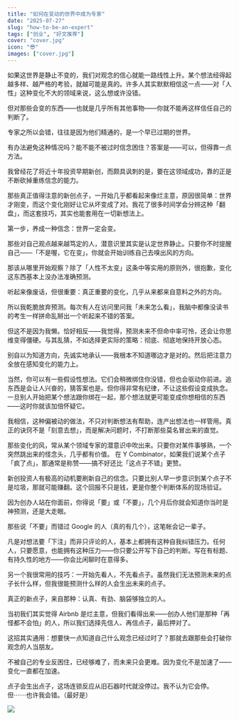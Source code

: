 ```yaml
---
title: "如何在变动的世界中成为专家"
date: "2025-07-27"
slug: "how-to-be-an-expert"
tags: ["创业", "好文推荐"]
cover: "cover.jpg"
icon: "😎"
images: ["cover.jpg"]
---
```

如果这世界是静止不变的，我们对观念的信心就能一路线性上升。某个想法经得起越多样、越严格的考验，就越可能是真的。许多人其实默默相信这一点——对「人性」这种变化不大的领域来说，这么想或许没错。



但对那些会变的东西——也就是几乎所有其他事物——你就不能再这样信任自己的判断了。



专家之所以会错，往往是因为他们精通的，是一个早已过期的世界。



有办法避免这种情况吗？能不能不被过时信念困住？答案是——可以，但得靠一点方法。



我曾经花了将近十年投资早期新创，而颇具讽刺的是，要在这领域成功，靠的正是不断砍掉重练信念的能力。



那些真正值得注意的新创点子，一开始几乎都看起来像烂主意，原因很简单：世界才刚变，而这个变化刚好让它从坏变成了对。我花了很多时间学会分辨这种「翻盘」，而这套技巧，其实也能套用在一切新想法上。



第一步，养成一种信念：世界一定会变。



那些对自己观点越来越笃定的人，潜意识里其实是认定世界静止。只要你不时提醒自己——「不是喔，它在变」，你就会开始训练自己去嗅出风的方向。



那该从哪里开始观察？除了「人性不太变」这条中等实用的原则外，很抱歉，变化这东西基本上没办法准确预测。



听起来像废话，但很重要：真正重要的变化，几乎从来都来自意料之外的方向。



所以我乾脆放弃预测。每次有人在访问里问我「未来怎么看」，我脑中都像没读书的考生一样拼命乱掰出一个听起来不错的答案。



但这不是因为我懒。恰好相反——我觉得，预测未来不但命中率可怜，还会让你思维变得僵硬。与其乱猜，不如选择更实际的策略：彻底、彻底地保持开放心态。



别自以为知道方向，先诚实地承认——我根本不知道哪边才是对的。然后把注意力全放在感知变化的能力上。



当然，你可以有一些假设性想法。它们会稍微绑住你没错，但也会驱动你前进。追东西是会让人兴奋的，猜答案也是。但你得非常有纪律，不让这些假设变成执念。
一旦别人开始把某个想法跟你绑在一起，那个想法就更可能变成你想相信的东西——这时你就该加倍怀疑它。



我相信，这种偏被动的做法，不只对判断想法有帮助，连产出想法也一样管用。真正的诀窍不是「刻意去想」，而是解决问题时，不打断那些莫名冒出来的直觉。



那些变化的风，常从某个领域专家的潜意识中吹出来。只要你对某件事够熟，一个突然跳出来的怪念头，几乎都有价值。
在 Y Combinator，如果我们说某个点子「疯了点」，那通常是称赞——搞不好还比「这点子不错」更赞。



新创投资人有极高的动机要刷新自己的信念。只要比别人早一步意识到某个点子不是垃圾，那就可能赚翻。这个回报不只是钱，更是你整个判断体系的现场验证。



因为创办人站在你面前，你得说「要」或「不要」，几个月后你就会知道你当时是神预测，还是大走眼。



那些说「不要」而错过 Google 的人（真的有几个），这笔帐会记一辈子。



凡是对想法要「下注」而非只评论的人，基本上都拥有这种自我纠错压力。任何人，只要愿意，也能拥有这种压力——你只要公开写下自己的判断。写在有标题、有持久性的地方——你会比闲聊时在意得多。



另一个我很常用的技巧：一开始先看人，不先看点子。虽然我们无法预测未来的点子长什么样，但我很能预测什么样的人会生出未来的点子。



真正的新点子，来自那种：认真、有劲、脑袋够独立的人。



当初我们其实觉得 Airbnb 是烂主意，但我们看得出来——创办人他们是那种「再怪都不会怕」的人，所以我们选择先信人、再信点子，最后押对了。



这招其实通用：想要快一点知道自己什么观念已经过时了？那就去跟那些会打破你观念的人当朋友。



不被自己的专业反困住，已经够难了，而未来只会更难。因为变化不是加速了——变化一直都在加速。



点子会生出点子，这场连锁反应从旧石器时代就没停过。我不认为它会停。
但⋯⋯也许我会错。（最好是）




![](https://prod-files-secure.s3.us-west-2.amazonaws.com/112d0858-5090-4d34-a606-b75eb8d65fd2/46476355-9cf3-4e99-9b7a-3531bc426380/1000202064.png?X-Amz-Algorithm=AWS4-HMAC-SHA256&X-Amz-Content-Sha256=UNSIGNED-PAYLOAD&X-Amz-Credential=ASIAZI2LB466QQRFPXUM%2F20251013%2Fus-west-2%2Fs3%2Faws4_request&X-Amz-Date=20251013T035738Z&X-Amz-Expires=3600&X-Amz-Security-Token=IQoJb3JpZ2luX2VjEJP%2F%2F%2F%2F%2F%2F%2F%2F%2F%2FwEaCXVzLXdlc3QtMiJHMEUCIQDTYiBpF6zVcBycav5WVtyVE5j%2Bf3UlEmYsSOHhv2tCWAIgdoJz5M%2FvtGY4N8f%2BXi0vQC0vSBcCo9dP1w%2Brjdc2%2BMEq%2FwMIPBAAGgw2Mzc0MjMxODM4MDUiDOSk9WHdpVdue3tDZyrcA8H9pB2ooTB3ffNyKWeqhFRUQOUecr37FLQ0ues2QatZ905Msv9Cpmf1sSBeK2GfMymIj1f1W2G2OSoBDUwaFC%2BRMwwkgWeH%2B49wue9ykrIQCyfTN3VLSQNTCC6R6kassRjePFeHJHkd4ZjGBXR9oqcRhaCZ%2FoXS%2BodTpJ1WWk41k4%2Fzvawy90%2FZytk83IXnSqTc1oLWq4%2B0TztzbcRDfJEyB8d1DsfHt%2BQPGjEkjch%2Fabc1C4dogx2OpBnDLP68wb5llVAHlfypliT%2BD8DbqXhcw47DUrYTfELuBrUSN8peaNi0cHouyxIMkrMA%2BxIHbsZR0D%2FckCzy2vOF4OChTpJIawF1O5dRaFsDAs%2B6n%2F%2FgUjSeu8u3uThMeIy9n64X3X%2BfAQ86B%2BknMwkPXez82zRVIvqs1SUM3pZnuJdc56DGWwGW0w22H69KVQ567FYEiafp2YwchUJk2LuX4z4HmkhQ4cN6R4y7SX6KUS72k%2BJG9jaN8spfeMFP1BFx65LJyW2oguVZiGnkxHMI8edVbvusrISbTetaLyHXHthmBlaxvv7I3v4QBuLDtLqH32NPXvixv9lQucUC4E1nSRZGNpDDeAU0wmh7vX6RmGjQ9fqGZ51o86ZeRCMwdm1zMK%2FUsccGOqUBw6%2FegKtriXaqiMNGK0Bph3UPYoW%2BGf0shX8NpdGhlF7MBTwrxKh56%2FzncU2sntvcJpU7S%2BQAs0KxVyXhkjDLO3j0JMG7Bs7MVLl2RmNWzNR80rqHVk3TBVRXeJReorZLpjuINJmAIlkx5vF7aYJ2F4xuNfwWMuIiH54KObc8N4%2BGrXmuIngbxXmdmoKICWoKC5NRAHSGwt2st7yZ3ZBd%2F5NdJiZv&X-Amz-Signature=f0ba165501fa7dfd6aefb85e9b7747d4c09b56169ee458e66a428f5f33ab01d8&X-Amz-SignedHeaders=host&x-amz-checksum-mode=ENABLED&x-id=GetObject)

